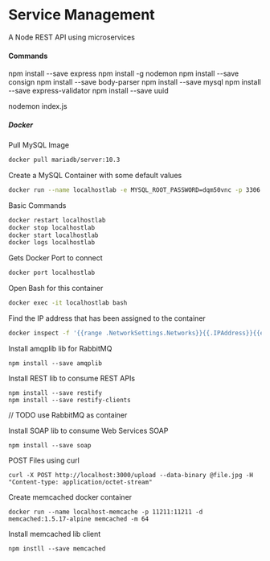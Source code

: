 # Service Management 

A Node REST API using microservices

#### Commands

npm install --save express
npm install -g nodemon
npm install --save consign
npm install --save body-parser
npm install --save mysql
npm install --save express-validator
npm install --save uuid

nodemon index.js

##### Docker

Pull MySQL Image
```bash
docker pull mariadb/server:10.3
```

Create a MySQL Container with some default values
```bash
docker run --name localhostlab -e MYSQL_ROOT_PASSWORD=dqm50vnc -p 3306:3306 -d mariadb/server:10.3
```

Basic Commands
```bash
docker restart localhostlab
docker stop localhostlab
docker start localhostlab
docker logs localhostlab
```

Gets Docker Port to connect
```bash
docker port localhostlab
```

Open Bash for this container
```bash
docker exec -it localhostlab bash
```

Find the IP address that has been assigned to the container
```bash
docker inspect -f '{{range .NetworkSettings.Networks}}{{.IPAddress}}{{end}}' localhostlab
```

Install amqplib lib for RabbitMQ
```
npm install --save amqplib
```

Install REST lib to consume REST APIs
```
npm install --save restify
npm install --save restify-clients 
```
// TODO use RabbitMQ as container

Install SOAP lib to consume Web Services SOAP
```
npm install --save soap
```

POST Files using curl
```
curl -X POST http://localhost:3000/upload --data-binary @file.jpg -H "Content-type: application/octet-stream"
```

Create memcached docker container
```
docker run --name localhost-memcache -p 11211:11211 -d memcached:1.5.17-alpine memcached -m 64
```

Install memcached lib client
```
npm instll --save memcached
```